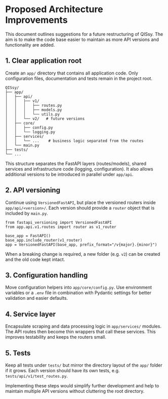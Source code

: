 # Proposed Architecture Improvements

This document outlines suggestions for a future restructuring of QISsy. The aim is to make the code base easier to maintain as more API versions and functionality are added.

## 1. Clear application root

Create an `app/` directory that contains all application code. Only configuration files, documentation and tests remain in the project root.

```
QISsy/
├── app/
│   ├── api/
│   │   ├── v1/
│   │   │   ├── routes.py
│   │   │   ├── models.py
│   │   │   └── utils.py
│   │   └── v2/   # future versions
│   ├── core/
│   │   ├── config.py
│   │   └── logging.py
│   ├── services/
│   │   └── ...    # business logic separated from the routes
│   └── main.py
├── tests/
└── ...
```

This structure separates the FastAPI layers (routes/models), shared services and infrastructure code (logging, configuration). It also allows additional versions to be introduced in parallel under `app/api`.

## 2. API versioning

Continue using `VersionedFastAPI`, but place the versioned routers inside `app/api/<version>/`. Each version should provide a `router` object that is included by `main.py`.

```
from fastapi_versioning import VersionedFastAPI
from app.api.v1.routes import router as v1_router

base_app = FastAPI()
base_app.include_router(v1_router)
app = VersionedFastAPI(base_app, prefix_format="/v{major}.{minor}")
```

When a breaking change is required, a new folder (e.g. `v2`) can be created and the old code kept intact.

## 3. Configuration handling

Move configuration helpers into `app/core/config.py`. Use environment variables or a `.env` file in combination with Pydantic settings for better validation and easier defaults.

## 4. Service layer

Encapsulate scraping and data processing logic in `app/services/` modules. The API routes then become thin wrappers that call these services. This improves testability and keeps the routers small.

## 5. Tests

Keep all tests under `tests/` but mirror the directory layout of the `app/` folder if it grows. Each version should have its own tests, e.g. `tests/api/v1/test_routes.py`.

Implementing these steps would simplify further development and help to maintain multiple API versions without cluttering the root directory.
